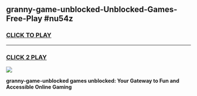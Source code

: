 
## granny-game-unblocked-Unblocked-Games-Free-Play #nu54z
<h3>
<a href="https://us.freeplayer.one?title=granny-game-unblocked&ref=9M">CLICK TO PLAY</a></h3>
<hr>

<h3>
<a href="https://us.freeplayer.one?title=granny-game-unblocked&ref=9M">CLICK 2 PLAY</a>
  
</h3>

<a href="https://us.freeplayer.one?title=granny-game-unblocked&ref=9M"><img src="https://clearcache.store/games.png"></a>


**granny-game-unblocked games unblocked: Your Gateway to Fun and Accessible Online Gaming**
